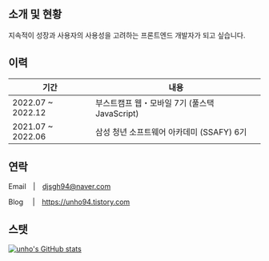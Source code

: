 ## 소개 및 현황

지속적이 성장과 사용자의 사용성을 고려하는 프론트엔드 개발자가 되고 싶습니다.

## 이력

|기간|내용|
|---|---|
|2022.07 ~ 2022.12|부스트캠프 웹・모바일 7기 (풀스택 JavaScript)|
|2021.07 ~ 2022.06|삼성 청년 소프트웨어 아카데미 (SSAFY) 6기|

## 연락

Email   |   djsgh94@naver.com

Blog    |   https://unho94.tistory.com

## 스탯

[![unho's GitHub stats](https://github-readme-stats.vercel.app/api?username=unho-00)](https://github.com/unho-00/github-readme-stats)
